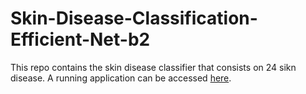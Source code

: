 # Skin-Disease-Classification-Efficient-Net-b2
This repo contains the skin disease classifier that consists on 24 sikn disease. A running application can be accessed [here](https://abdulrafay97-skin-disease-classification-efficient-n-app-qmw5x9.streamlitapp.com/). 
